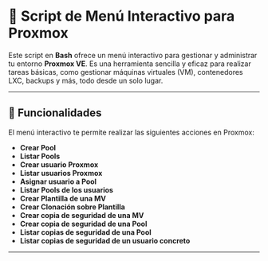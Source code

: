 # 🚀 **Script de Menú Interactivo para Proxmox**

Este script en **Bash** ofrece un menú interactivo para gestionar y administrar tu entorno **Proxmox VE**. Es una herramienta sencilla y eficaz para realizar tareas básicas, como gestionar máquinas virtuales (VM), contenedores LXC, backups y más, todo desde un solo lugar.

---

## 🔧 **Funcionalidades**

El menú interactivo te permite realizar las siguientes acciones en Proxmox:

- **Crear Pool**
- **Listar Pools**
- **Crear usuario Proxmox**
- **Listar usuarios Proxmox**
- **Asignar usuario a Pool**
- **Listar Pools de los usuarios**
- **Crear Plantilla de una MV**
- **Crear Clonación sobre Plantilla**
- **Crear copia de seguridad de una MV**
- **Crear copia de seguridad de una Pool**
- **Listar copias de seguridad de una Pool**
- **Listar copias de seguridad de un usuario concreto**
---
